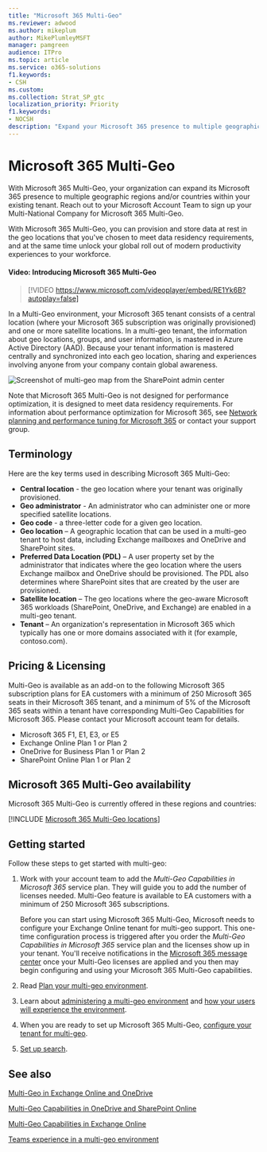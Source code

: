 ```yaml
---
title: "Microsoft 365 Multi-Geo"
ms.reviewer: adwood
ms.author: mikeplum
author: MikePlumleyMSFT
manager: pamgreen
audience: ITPro
ms.topic: article
ms.service: o365-solutions
f1.keywords:
- CSH
ms.custom: 
ms.collection: Strat_SP_gtc
localization_priority: Priority
f1.keywords:
- NOCSH
description: "Expand your Microsoft 365 presence to multiple geographic regions with Microsoft 365 Multi-Geo."
---
```


# Microsoft 365 Multi-Geo

With Microsoft 365 Multi-Geo, your organization can expand its Microsoft 365 presence to multiple geographic regions and/or countries within your existing tenant. Reach out to your Microsoft Account Team to sign up your Multi-National Company for Microsoft 365 Multi-Geo.
  
With Microsoft 365 Multi-Geo, you can provision and store data at rest in the geo locations that you've chosen to meet data residency requirements, and at the same time unlock your global roll out of modern productivity experiences to your workforce.

#### Video: Introducing Microsoft 365 Multi-Geo

> [!VIDEO https://www.microsoft.com/videoplayer/embed/RE1Yk6B?autoplay=false]

In a Multi-Geo environment, your Microsoft 365 tenant consists of a central location (where your Microsoft 365 subscription was originally provisioned) and one or more satellite locations. In a multi-geo tenant, the information about geo locations, groups, and user information, is mastered in Azure Active Directory (AAD). Because your tenant information is mastered centrally and synchronized into each geo location, sharing and experiences involving anyone from your company contain global awareness.

![Screenshot of multi-geo map from the SharePoint admin center](media/multi-geo-world-map.png)

Note that Microsoft 365 Multi-Geo is not designed for performance optimization, it is designed to meet data residency requirements. For information about performance optimization for Microsoft 365, see [Network planning and performance tuning for Microsoft 365](https://support.office.com/article/e5f1228c-da3c-4654-bf16-d163daee8848) or contact your support group.

## Terminology

Here are the key terms used in describing Microsoft 365 Multi-Geo:

- **Central location** - the geo location where your tenant was originally provisioned.
- **Geo administrator** - An administrator who can administer one or more specified satellite locations.
- **Geo code** - a three-letter code for a given geo location.
- **Geo location** – A geographic location that can be used in a multi-geo tenant to host data, including Exchange mailboxes and OneDrive and SharePoint sites.
- **Preferred Data Location (PDL)** – A user property set by the administrator that indicates where the geo location where the users Exchange mailbox and OneDrive should be provisioned. The PDL also determines where SharePoint sites that are created by the user are provisioned.
- **Satellite location** – The geo locations where the geo-aware Microsoft 365 workloads (SharePoint, OneDrive, and Exchange) are enabled in a multi-geo tenant.
- **Tenant** – An organization's representation in Microsoft 365 which typically has one or more domains associated with it (for example, contoso.com).

## Pricing & Licensing

Multi-Geo is available as an add-on to the following Microsoft 365 subscription plans for EA customers with a minimum of 250 Microsoft 365 seats in their Microsoft 365 tenant, and a minimum of 5% of the Microsoft 365 seats within a tenant have corresponding Multi-Geo Capabilities for Microsoft 365. Please contact your Microsoft account team for details.

- Microsoft 365 F1, E1, E3, or E5
- Exchange Online Plan 1 or Plan 2
- OneDrive for Business Plan 1 or Plan 2
- SharePoint Online Plan 1 or Plan 2


## Microsoft 365 Multi-Geo availability

Microsoft 365 Multi-Geo is currently offered in these regions and countries:

[!INCLUDE [Microsoft 365 Multi-Geo locations](includes/office-365-multi-geo-locations.md)]

## Getting started

Follow these steps to get started with multi-geo:

1. Work with your account team to add the _Multi-Geo Capabilities in Microsoft 365_ service plan. They will guide you to add the number of licenses needed. Multi-Geo feature is available to EA customers with a minimum of 250 Microsoft 365 subscriptions.

   Before you can start using Microsoft 365 Multi-Geo, Microsoft needs to configure your Exchange Online tenant for multi-geo support. This one-time configuration process is triggered after you order the *Multi-Geo Capabilities in Microsoft 365* service plan and the licenses show up in your tenant. You'll receive notifications in the [Microsoft 365 message center](https://support.office.com/article/38FB3333-BFCC-4340-A37B-DEDA509C2093) once your Multi-Geo licenses are applied and you then may begin configuring and using your Microsoft 365 Multi-Geo capabilities.

2. Read [Plan your multi-geo environment](plan-for-multi-geo.md).

3. Learn about [administering a multi-geo environment](administering-a-multi-geo-environment.md) and [how your users will experience the environment](multi-geo-user-experience.md).

4. When you are ready to set up Microsoft 365 Multi-Geo, [configure your tenant for multi-geo](multi-geo-tenant-configuration.md).

5. [Set up search](configure-search-for-multi-geo.md).

## See also

[Multi-Geo in Exchange Online and OneDrive](https://Aka.ms/GoMultiGeo)

[Multi-Geo Capabilities in OneDrive and SharePoint Online](https://docs.microsoft.com/office365/enterprise/multi-geo-capabilities-in-onedrive-and-sharepoint-online-in-office-365)

[Multi-Geo Capabilities in Exchange Online](https://docs.microsoft.com/office365/enterprise/multi-geo-capabilities-in-exchange-online)

[Teams experience in a multi-geo environment](https://docs.microsoft.com/microsoftteams/teams-experience-o365odb-spo-multi-geo)
